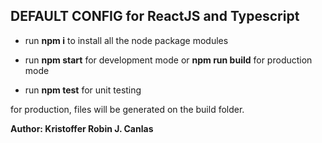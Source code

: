 ## DEFAULT CONFIG for ReactJS and Typescript

- run **npm i** to install all the node package modules

- run **npm start** for development mode or **npm run build** for production mode

- run **npm test** for unit testing

for production, files will be generated on the build folder.

**Author: Kristoffer Robin J. Canlas**
